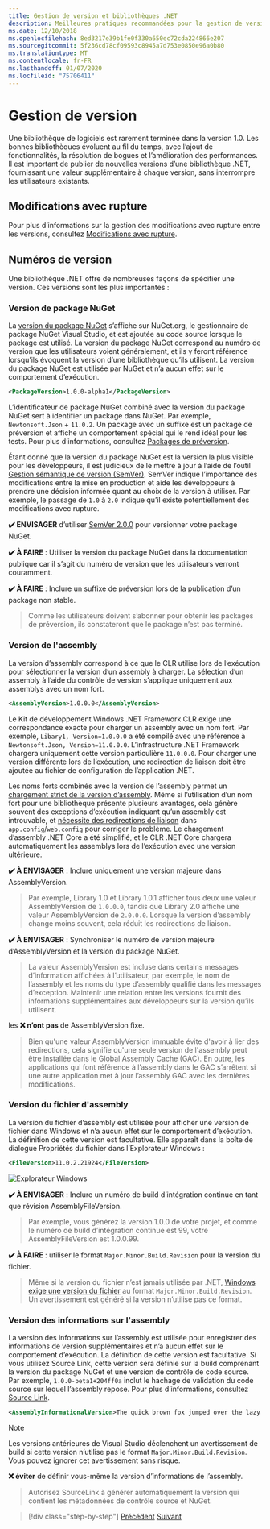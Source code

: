 ```yaml
---
title: Gestion de version et bibliothèques .NET
description: Meilleures pratiques recommandées pour la gestion de version des bibliothèques .NET.
ms.date: 12/10/2018
ms.openlocfilehash: 8ed3217e39b1fe0f330a650ec72cda224866e207
ms.sourcegitcommit: 5f236cd78cf09593c8945a7d753e0850e96a0b80
ms.translationtype: MT
ms.contentlocale: fr-FR
ms.lasthandoff: 01/07/2020
ms.locfileid: "75706411"
---
```

# <a name="versioning"></a>Gestion de version

Une bibliothèque de logiciels est rarement terminée dans la version 1.0. Les bonnes bibliothèques évoluent au fil du temps, avec l’ajout de fonctionnalités, la résolution de bogues et l’amélioration des performances. Il est important de publier de nouvelles versions d’une bibliothèque .NET, fournissant une valeur supplémentaire à chaque version, sans interrompre les utilisateurs existants.

## <a name="breaking-changes"></a>Modifications avec rupture

Pour plus d’informations sur la gestion des modifications avec rupture entre les versions, consultez [Modifications avec rupture](./breaking-changes.md).

## <a name="version-numbers"></a>Numéros de version

Une bibliothèque .NET offre de nombreuses façons de spécifier une version. Ces versions sont les plus importantes :

### <a name="nuget-package-version"></a>Version de package NuGet

La [version du package NuGet](/nuget/reference/package-versioning) s’affiche sur NuGet.org, le gestionnaire de package NuGet Visual Studio, et est ajoutée au code source lorsque le package est utilisé. La version du package NuGet correspond au numéro de version que les utilisateurs voient généralement, et ils y feront référence lorsqu’ils évoquent la version d’une bibliothèque qu’ils utilisent. La version du package NuGet est utilisée par NuGet et n’a aucun effet sur le comportement d’exécution.

```xml
<PackageVersion>1.0.0-alpha1</PackageVersion>
```

L’identificateur de package NuGet combiné avec la version du package NuGet sert à identifier un package dans NuGet. Par exemple, `Newtonsoft.Json` + `11.0.2`. Un package avec un suffixe est un package de préversion et affiche un comportement spécial qui le rend idéal pour les tests. Pour plus d’informations, consultez [Packages de préversion](./nuget.md#pre-release-packages).

Étant donné que la version du package NuGet est la version la plus visible pour les développeurs, il est judicieux de le mettre à jour à l’aide de l’outil [Gestion sémantique de version (SemVer)](https://semver.org/). SemVer indique l’importance des modifications entre la mise en production et aide les développeurs à prendre une décision informée quant au choix de la version à utiliser. Par exemple, le passage de `1.0` à `2.0` indique qu’il existe potentiellement des modifications avec rupture.

**✔️ ENVISAGER** d’utiliser [SemVer 2.0.0](https://semver.org/) pour versionner votre package NuGet.

**✔️ À FAIRE** : Utiliser la version du package NuGet dans la documentation publique car il s’agit du numéro de version que les utilisateurs verront couramment.

**✔️ À FAIRE** : Inclure un suffixe de préversion lors de la publication d’un package non stable.

> Comme les utilisateurs doivent s’abonner pour obtenir les packages de préversion, ils constateront que le package n’est pas terminé.

### <a name="assembly-version"></a>Version de l'assembly

La version d’assembly correspond à ce que le CLR utilise lors de l’exécution pour sélectionner la version d’un assembly à charger. La sélection d’un assembly à l’aide du contrôle de version s’applique uniquement aux assemblys avec un nom fort.

```xml
<AssemblyVersion>1.0.0.0</AssemblyVersion>
```

Le Kit de développement Windows .NET Framework CLR exige une correspondance exacte pour charger un assembly avec un nom fort. Par exemple, `Libary1, Version=1.0.0.0` a été compilé avec une référence à `Newtonsoft.Json, Version=11.0.0.0`. L’infrastructure .NET Framework chargera uniquement cette version particulière `11.0.0.0`. Pour charger une version différente lors de l’exécution, une redirection de liaison doit être ajoutée au fichier de configuration de l’application .NET.

Les noms forts combinés avec la version de l’assembly permet un [chargement strict de la version d’assembly](../assembly/versioning.md). Même si l’utilisation d’un nom fort pour une bibliothèque présente plusieurs avantages, cela génère souvent des exceptions d’exécution indiquant qu’un assembly est introuvable, et [nécessite des redirections de liaison](../../framework/configure-apps/redirect-assembly-versions.md) dans `app.config`/`web.config` pour corriger le problème. Le chargement d’assembly .NET Core a été simplifié, et le CLR .NET Core chargera automatiquement les assemblys lors de l’exécution avec une version ultérieure.

**✔️ À ENVISAGER** : Inclure uniquement une version majeure dans AssemblyVersion.

> Par exemple, Library 1.0 et Library 1.0.1 afficher tous deux une valeur AssemblyVersion de `1.0.0.0`, tandis que Library 2.0 affiche une valeur AssemblyVersion de `2.0.0.0`. Lorsque la version d’assembly change moins souvent, cela réduit les redirections de liaison.

**✔️ À ENVISAGER** : Synchroniser le numéro de version majeure d’AssemblyVersion et la version du package NuGet.

> La valeur AssemblyVersion est incluse dans certains messages d’information affichées à l’utilisateur, par exemple, le nom de l’assembly et les noms du type d’assembly qualifié dans les messages d’exception. Maintenir une relation entre les versions fournit des informations supplémentaires aux développeurs sur la version qu’ils utilisent.

les **❌ n’ont pas** de AssemblyVersion fixe.

> Bien qu'une valeur AssemblyVersion immuable évite d'avoir à lier des redirections, cela signifie qu'une seule version de l'assembly peut être installée dans le Global Assembly Cache (GAC). En outre, les applications qui font référence à l’assembly dans le GAC s’arrêtent si une autre application met à jour l’assembly GAC avec les dernières modifications.

### <a name="assembly-file-version"></a>Version du fichier d'assembly

La version du fichier d’assembly est utilisée pour afficher une version de fichier dans Windows et n’a aucun effet sur le comportement d’exécution. La définition de cette version est facultative. Elle apparaît dans la boîte de dialogue Propriétés du fichier dans l’Explorateur Windows :

```xml
<FileVersion>11.0.2.21924</FileVersion>
```

![Explorateur Windows](./media/versioning/win-properties.png "Explorateur Windows")

**✔️ À ENVISAGER** : Inclure un numéro de build d’intégration continue en tant que révision AssemblyFileVersion.

> Par exemple, vous générez la version 1.0.0 de votre projet, et comme le numéro de build d’intégration continue est 99, votre AssemblyFileVersion est 1.0.0.99.

**✔️ À FAIRE** : utiliser le format `Major.Minor.Build.Revision` pour la version du fichier.

> Même si la version du fichier n’est jamais utilisée par .NET, [Windows exige une version du fichier](/windows/desktop/menurc/versioninfo-resource) au format `Major.Minor.Build.Revision`. Un avertissement est généré si la version n’utilise pas ce format.

### <a name="assembly-informational-version"></a>Version des informations sur l'assembly

La version des informations sur l’assembly est utilisée pour enregistrer des informations de version supplémentaires et n’a aucun effet sur le comportement d’exécution. La définition de cette version est facultative. Si vous utilisez Source Link, cette version sera définie sur la build comprenant la version du package NuGet et une version de contrôle de code source. Par exemple, `1.0.0-beta1+204ff0a` inclut le hachage de validation du code source sur lequel l’assembly repose. Pour plus d’informations, consultez [Source Link](./sourcelink.md).

```xml
<AssemblyInformationalVersion>The quick brown fox jumped over the lazy dog.</AssemblyInformationalVersion>
```

> [!NOTE]
> Les versions antérieures de Visual Studio déclenchent un avertissement de build si cette version n’utilise pas le format `Major.Minor.Build.Revision`. Vous pouvez ignorer cet avertissement sans risque.

**❌ éviter** de définir vous-même la version d’informations de l’assembly.

> Autorisez SourceLink à générer automatiquement la version qui contient les métadonnées de contrôle source et NuGet.

>[!div class="step-by-step"]
>[Précédent](publish-nuget-package.md)
>[Suivant](breaking-changes.md)
